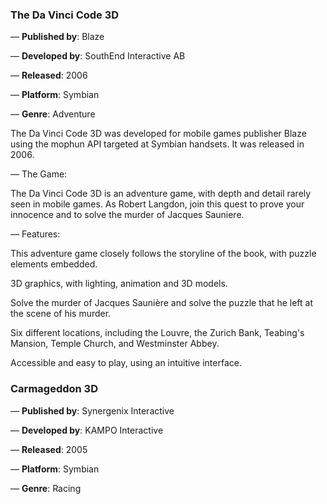 ### The Da Vinci Code 3D

— <b>Published by</b>: Blaze

— <b>Developed by</b>: SouthEnd Interactive AB

— <b>Released</b>: 2006

— <b>Platform</b>: Symbian

— <b>Genre</b>: Adventure

The Da Vinci Code 3D was developed for mobile games publisher Blaze using the mophun API targeted at Symbian handsets. It was released in 2006.

— The Game:

The Da Vinci Code 3D is an adventure game, with depth and detail rarely seen in mobile games. As Robert Langdon, join this quest to prove your innocence and to solve the murder of Jacques Sauniere.

— Features:

This adventure game closely follows the storyline of the book, with puzzle elements embedded.

3D graphics, with lighting, animation and 3D models.

Solve the murder of Jacques Saunière and solve the puzzle that he left at the scene of his murder.

Six different locations, including the Louvre, the Zurich Bank, Teabing's Mansion, Temple Church, and Westminster Abbey.

Accessible and easy to play, using an intuitive interface.


### Carmageddon 3D

— <b>Published by</b>: Synergenix Interactive

— <b>Developed by</b>: KAMPO Interactive

— <b>Released</b>: 2005

— <b>Platform</b>: Symbian

— <b>Genre</b>: Racing
